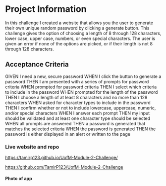 # Project Information
In this challenge I created a website that allows you the user to generate
their own unique random password by clicking a generate button. This challenge
gives the option of choosing a length of 8 through 128 characters, lower case,
upper case, numbers, or even special characters. The user is given an error
if none of the options are picked, or if their length is not 8 through 128
characters.

## Acceptance Criteria
GIVEN I need a new, secure password
WHEN I click the button to generate a password
THEN I am presented with a series of prompts for password criteria
WHEN prompted for password criteria
THEN I select which criteria to include in the password
WHEN prompted for the length of the password
THEN I choose a length of at least 8 characters and no more than 128 characters
WHEN asked for character types to include in the password
THEN I confirm whether or not to include lowercase, uppercase, numeric, and/or special characters
WHEN I answer each prompt
THEN my input should be validated and at least one character type should be selected
WHEN all prompts are answered
THEN a password is generated that matches the selected criteria
WHEN the password is generated
THEN the password is either displayed in an alert or written to the page

### Live website and repo

https://tamirp123.github.io/UofM-Module-2-Challenge/

https://github.com/TamirP123/UofM-Module-2-Challenge

#### Photo of app